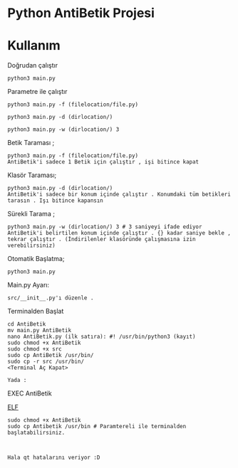 # Python AntiBetik Projesi

<h1>Kullanım</h1>

Doğrudan çalıştır

    python3 main.py 
    
Parametre ile çalıştır

    python3 main.py -f (filelocation/file.py)
    
    python3 main.py -d (dirlocation/)
    
    python3 main.py -w (dirlocation/) 3 


Betik Taraması ;

    python3 main.py -f (filelocation/file.py)
    AntiBetik'i sadece 1 Betik için çalıştır , işi bitince kapat
    
Klasör Taraması;

    python3 main.py -d (dirlocation/)
    AntiBetik'i sadece bir konum içinde çalıştır . Konumdaki tüm betikleri tarasın . Işı bitince kapansın
    
Sürekli Tarama ;

    python3 main.py -w (dirlocation/) 3 # 3 saniyeyi ifade ediyor
    AntiBetik'i belirtilen konum içinde çalıştır . {} kadar saniye bekle , tekrar çalıştır . (İndirilenler klasöründe çalışmasına izin verebilirsiniz)
    
Otomatik Başlatma;

    python3 main.py
    
Main.py Ayarı:

    src/__init__.py'ı düzenle . 
    

Terminalden Başlat

    cd AntiBetik
    mv main.py AntiBetik
    nano AntiBetik.py (ilk satıra): #! /usr/bin/python3 (kayıt)
    sudo chmod +x AntiBetik
    sudo chmod +x src
    sudo cp AntiBetik /usr/bin/
    sudo cp -r src /usr/bin/
    <Terminal Aç Kapat>
    
    Yada :
    
EXEC AntiBetik

<a href="https://github.com/BetikSonu/AntiBetik/releases/tag/elf01" target="_blank">ELF</a>
    
    sudo chmod +x AntiBetik
    sudo cp Antibetik /usr/bin # Paramtereli ile terminalden başlatabilirsiniz.
    
    
    
    Hala qt hatalarını veriyor :D
    
    

    

